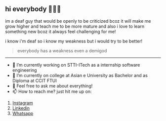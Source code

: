## hi everybody 👋👋👋
im a deaf guy that would be openly to be criticized bcoz it will make me grow higher and teach me to be more mature
and also i love to learn something new bcoz it always feel challenging for me!

i know i'm deaf so i know my weakness but i would try to be better!
> everybody has a weakness even a demigod
---
- 🔭 I’m currently working on STTI-ITech as a internship software engineering
- 🌱 I’m currently on college at Asian e University as Bachelor and as Diploma at CCIT FTUI
- 💬 Feel free to ask me about everything!
- 📫 How to reach me? just hit me up on:
1. [Instagram](https://www.instagram.com/mhmd.azhaar/)
2. [Linkedin](https://www.linkedin.com/in/muhammadazharnajib-jonaja/)
3. [Whatsapp](https://api.whatsapp.com/send?phone=6285819452096&text=Hi%2C%20i%20want%20to%20know%20more%20about%20you!)

